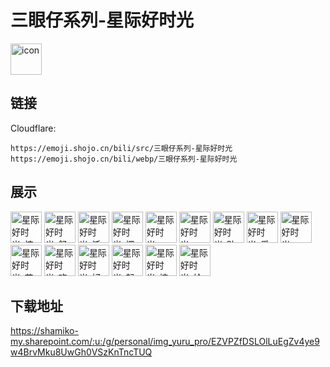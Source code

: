 # 三眼仔系列-星际好时光
<img src="https://emoji.shojo.cn/bili/src/三眼仔系列-星际好时光/icon.png" width="50" height="50" alt="icon">

## 链接
Cloudflare:
```
https://emoji.shojo.cn/bili/src/三眼仔系列-星际好时光
https://emoji.shojo.cn/bili/webp/三眼仔系列-星际好时光
```
## 展示
<img src="https://emoji.shojo.cn/bili/src/三眼仔系列-星际好时光/星际好时光-惊喜.png" width="50" height="50" alt="星际好时光-惊喜">
<img src="https://emoji.shojo.cn/bili/src/三眼仔系列-星际好时光/星际好时光-舒适.png" width="50" height="50" alt="星际好时光-舒适">
<img src="https://emoji.shojo.cn/bili/src/三眼仔系列-星际好时光/星际好时光-活力.png" width="50" height="50" alt="星际好时光-活力">
<img src="https://emoji.shojo.cn/bili/src/三眼仔系列-星际好时光/星际好时光-摆pose.png" width="50" height="50" alt="星际好时光-摆pose">
<img src="https://emoji.shojo.cn/bili/src/三眼仔系列-星际好时光/星际好时光-hello.png" width="50" height="50" alt="星际好时光-hello">
<img src="https://emoji.shojo.cn/bili/src/三眼仔系列-星际好时光/星际好时光-Wow！.png" width="50" height="50" alt="星际好时光-Wow！">
<img src="https://emoji.shojo.cn/bili/src/三眼仔系列-星际好时光/星际好时光-贴贴.png" width="50" height="50" alt="星际好时光-贴贴">
<img src="https://emoji.shojo.cn/bili/src/三眼仔系列-星际好时光/星际好时光-爱你.png" width="50" height="50" alt="星际好时光-爱你">
<img src="https://emoji.shojo.cn/bili/src/三眼仔系列-星际好时光/星际好时光-Party.png" width="50" height="50" alt="星际好时光-Party">
<img src="https://emoji.shojo.cn/bili/src/三眼仔系列-星际好时光/星际好时光-花开了.png" width="50" height="50" alt="星际好时光-花开了">
<img src="https://emoji.shojo.cn/bili/src/三眼仔系列-星际好时光/星际好时光-欢迎.png" width="50" height="50" alt="星际好时光-欢迎">
<img src="https://emoji.shojo.cn/bili/src/三眼仔系列-星际好时光/星际好时光-好朋友.png" width="50" height="50" alt="星际好时光-好朋友">
<img src="https://emoji.shojo.cn/bili/src/三眼仔系列-星际好时光/星际好时光-起飞.png" width="50" height="50" alt="星际好时光-起飞">
<img src="https://emoji.shojo.cn/bili/src/三眼仔系列-星际好时光/星际好时光-搞怪.png" width="50" height="50" alt="星际好时光-搞怪">
<img src="https://emoji.shojo.cn/bili/src/三眼仔系列-星际好时光/星际好时光-给你.png" width="50" height="50" alt="星际好时光-给你">

## 下载地址

https://shamiko-my.sharepoint.com/:u:/g/personal/img_yuru_pro/EZVPZfDSLOlLuEgZv4ye9w4BrvMku8UwGh0VSzKnTncTUQ